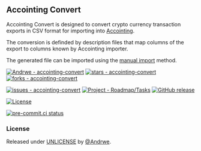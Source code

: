 ## Accointing Convert

Accointing Convert is designed to convert crypto currency transaction exports in CSV format for importing into [Accointing](https://accointing.com).

The conversion is definded by description files that map columns of the export to columns known by Accointing importer.

The generated file can be imported using the [manual import](https://hub.accointing.com/our-crypto-platform/connecting-your-exchange/import-accointing-com-data-faqs) method.

[![Andrwe - accointing-convert](https://img.shields.io/static/v1?label=Andrwe&message=accointing-convert&color=blue&logo=github)](https://github.com/Andrwe/accointing-convert "Go to GitHub repo")
[![stars - accointing-convert](https://img.shields.io/github/stars/Andrwe/accointing-convert?style=social)](https://github.com/Andrwe/accointing-convert)
[![forks - accointing-convert](https://img.shields.io/github/forks/Andrwe/accointing-convert?style=social)](https://github.com/Andrwe/accointing-convert)

[![issues - accointing-convert](https://img.shields.io/github/issues/Andrwe/accointing-convert)](https://github.com/Andrwe/accointing-convert/issues)
[![Project - Roadmap/Tasks](https://img.shields.io/badge/Project-Roadmap%2FTasks-2ea44f?logo=github)](https://github.com/users/Andrwe/projects/1/views/1)
[![GitHub release](https://img.shields.io/github/release/Andrwe/accointing-convert?include_prereleases=&sort=semver&color=blue)](https://github.com/Andrwe/accointing-convert/releases/)

[![License](https://img.shields.io/badge/License-UNLICENSE-blue)](#license)

[![pre-commit.ci status](https://results.pre-commit.ci/badge/github/Andrwe/accointing-convert/main.svg)](https://results.pre-commit.ci/latest/github/Andrwe/accointing-convert/main)


### License

Released under [UNLICENSE](/LICENSE) by [@Andrwe](https://github.com/Andrwe).
